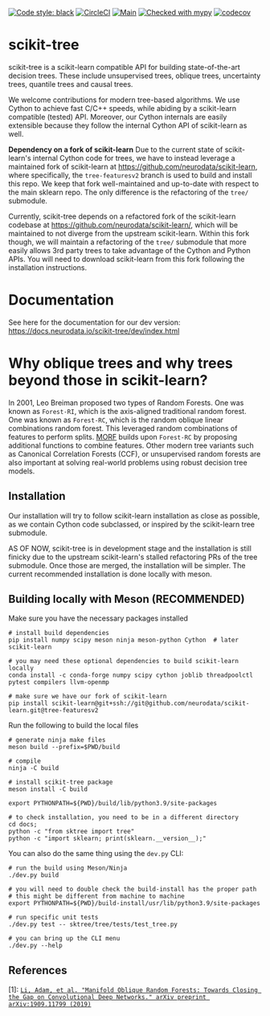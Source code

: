 [![Code style: black](https://img.shields.io/badge/code%20style-black-000000.svg)](https://github.com/psf/black)
[![CircleCI](https://circleci.com/gh/neurodata/scikit-tree/tree/main.svg?style=svg)](https://circleci.com/gh/neurodata/scikit-tree/tree/main)
[![Main](https://github.com/neurodata/scikit-tree/actions/workflows/main.yml/badge.svg?branch=main)](https://github.com/neurodata/scikit-tree/actions/workflows/main.yml)
[![Checked with mypy](http://www.mypy-lang.org/static/mypy_badge.svg)](http://mypy-lang.org/)
[![codecov](https://codecov.io/gh/neurodata/scikit-tree/branch/main/graph/badge.svg?token=H1reh7Qwf4)](https://codecov.io/gh/neurodata/scikit-tree)

scikit-tree
===========

scikit-tree is a scikit-learn compatible API for building state-of-the-art decision trees. These include unsupervised trees, oblique trees, uncertainty trees, quantile trees and causal trees.

We welcome contributions for modern tree-based algorithms. We use Cython to achieve fast C/C++ speeds, while abiding by a scikit-learn compatible (tested) API. Moreover, our Cython internals are easily extensible because they follow the internal Cython API
of scikit-learn as well. 

**Dependency on a fork of scikit-learn**
Due to the current state of scikit-learn's internal Cython code for trees, we have to instead leverage a maintained fork of scikit-learn at https://github.com/neurodata/scikit-learn, where specifically, the `tree-featuresv2` branch is used to build and install this repo. We keep that fork well-maintained and up-to-date with respect to the main sklearn repo. The only difference is the refactoring of the `tree/` submodule.

Currently, scikit-tree depends on a refactored fork of the scikit-learn codebase at https://github.com/neurodata/scikit-learn/, which will be maintained to not diverge from the upstream scikit-learn. Within this fork though, we will maintain a refactoring of the `tree/` submodule that more easily allows 3rd party trees to take advantage of the Cython and Python APIs. You will need to download scikit-learn from this fork following the installation instructions.

Documentation
=============

See here for the documentation for our dev version: https://docs.neurodata.io/scikit-tree/dev/index.html

Why oblique trees and why trees beyond those in scikit-learn?
=============================================================
In 2001, Leo Breiman proposed two types of Random Forests. One was known as ``Forest-RI``, which is the axis-aligned traditional random forest. One was known as ``Forest-RC``, which is the random oblique linear combinations random forest. This leveraged random combinations of features to perform splits. [MORF](1) builds upon ``Forest-RC`` by proposing additional functions to combine features. Other modern tree variants such as Canonical Correlation Forests (CCF), or unsupervised random forests are also important at solving real-world problems using robust decision tree models.

Installation
------------
Our installation will try to follow scikit-learn installation as close as possible, as we contain Cython code subclassed, or inspired by the scikit-learn tree submodule.

AS OF NOW, scikit-tree is in development stage and the installation is still finicky due to the upstream scikit-learn's stalled refactoring PRs of the tree submodule. Once those
are merged, the installation will be simpler. The current recommended installation is done locally with meson.

Building locally with Meson (RECOMMENDED)
-----------------------------------------
Make sure you have the necessary packages installed

    # install build dependencies
    pip install numpy scipy meson ninja meson-python Cython  # later scikit-learn

    # you may need these optional dependencies to build scikit-learn locally
    conda install -c conda-forge numpy scipy cython joblib threadpoolctl pytest compilers llvm-openmp

    # make sure we have our fork of scikit-learn
    pip install scikit-learn@git+ssh://git@github.com/neurodata/scikit-learn.git@tree-featuresv2

Run the following to build the local files

    # generate ninja make files
    meson build --prefix=$PWD/build

    # compile
    ninja -C build

    # install scikit-tree package
    meson install -C build

    export PYTHONPATH=${PWD}/build/lib/python3.9/site-packages

    # to check installation, you need to be in a different directory
    cd docs;  
    python -c "from sktree import tree"
    python -c "import sklearn; print(sklearn.__version__);"

You can also do the same thing using the ``dev.py`` CLI:

    # run the build using Meson/Ninja
    ./dev.py build

    # you will need to double check the build-install has the proper path 
    # this might be different from machine to machine
    export PYTHONPATH=${PWD}/build-install/usr/lib/python3.9/site-packages

    # run specific unit tests
    ./dev.py test -- sktree/tree/tests/test_tree.py

    # you can bring up the CLI menu
    ./dev.py --help

References
----------
[1]: [`Li, Adam, et al. "Manifold Oblique Random Forests: Towards Closing the Gap on Convolutional Deep Networks." arXiv preprint arXiv:1909.11799 (2019)`](https://arxiv.org/abs/1909.11799)